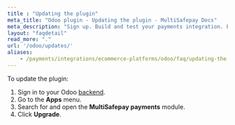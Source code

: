 ```yaml
---
title : "Updating the plugin"
meta_title: "Odoo plugin - Updating the plugin - MultiSafepay Docs"
meta_description: "Sign up. Build and test your payments integration. Explore our products and services. Use our API reference, SDKs, and wrappers. Get support."
layout: "faqdetail"
read_more: "."
url: '/odoo/updates/'
aliases:
    - /payments/integrations/ecommerce-platforms/odoo/faq/updating-the-plugin/
---
```


To update the plugin:

1. Sign in to your Odoo [backend](/getting-started/glossary/#backend). 
2. Go to the **Apps** menu.
3. Search for and open the **MultiSafepay payments** module.
4. Click **Upgrade**.